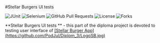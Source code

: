 #Stellar Burgers UI tests 

![JUnit](https://img.shields.io/badge/JUnit-4.13-orange) ![Selenium](https://img.shields.io/badge/Selenium--Java-4.13-brightgreen) ![GitHub Pull Requests](https://img.shields.io/github/issues-pr/peopl3s/club-house-api?color=blueviolet) ![License](https://img.shields.io/pypi/l/clubhouse-api?color=blueviolet) ![Forks](https://img.shields.io/github/forks/peopl3s/club-house-api?style=social)

**Stellar Burgers UI tests ** - this part of the diploma project is devoted to testing user interface of [[Stellar Burger App] (https://github.com/PodJul/Diplom_3/LogoSB.jpg)](https://stellarburgers.nomoreparties.site/)


